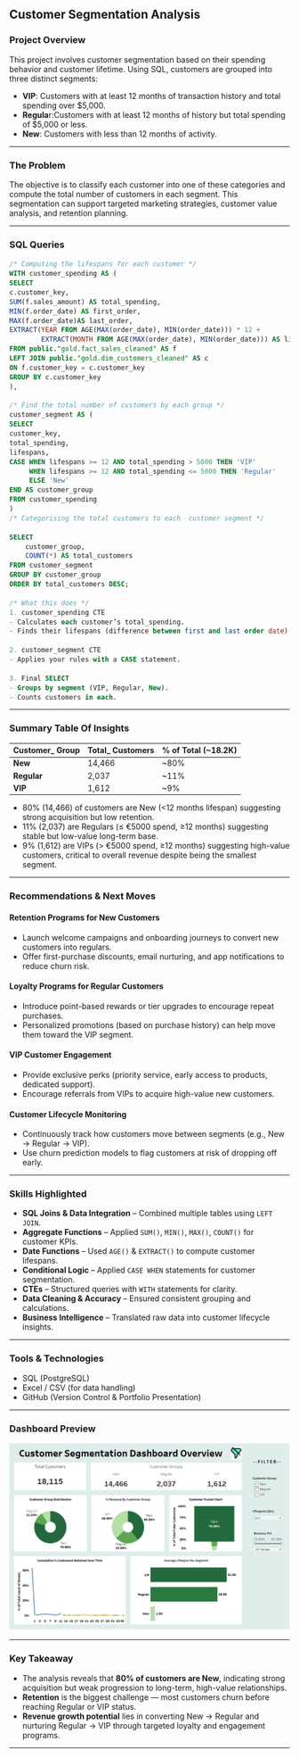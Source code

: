 ## Customer Segmentation Analysis
### Project Overview
This project involves customer segmentation based on their spending behavior and customer lifetime.
Using SQL, customers are grouped into three distinct segments:
- **VIP**: Customers with at least 12 months of transaction history and total spending over $5,000.
- **Regula**r:Customers with at least 12 months of history but total spending of $5,000 or less.
- **New**: Customers with less than 12 months of activity.

---

### The Problem
The objective is to classify each customer into one of these categories and compute the total number of customers in each segment. 
This segmentation can support targeted marketing strategies, customer value analysis, and retention planning.

---

### SQL Queries
```sql
/* Computing the lifespans for each customer */
WITH customer_spending AS (
SELECT 
c.customer_key,
SUM(f.sales_amount) AS total_spending,
MIN(f.order_date) AS first_order,
MAX(f.order_date)AS last_order,
EXTRACT(YEAR FROM AGE(MAX(order_date), MIN(order_date))) * 12 +
        EXTRACT(MONTH FROM AGE(MAX(order_date), MIN(order_date))) AS lifespans
FROM public."gold.fact_sales_cleaned" AS f
LEFT JOIN public."gold.dim_customers_cleaned" AS c
ON f.customer_key = c.customer_key
GROUP BY c.customer_key
),

/* Find the total number of customers by each group */
customer_segment AS (
SELECT 
customer_key,
total_spending,
lifespans,
CASE WHEN lifespans >= 12 AND total_spending > 5000 THEN 'VIP'
     WHEN lifespans >= 12 AND total_spending <= 5000 THEN 'Regular'
	 ELSE 'New'
END AS customer_group
FROM customer_spending
)
/* Categorising the total customers to each  customer segment */

SELECT
    customer_group,
    COUNT(*) AS total_customers
FROM customer_segment
GROUP BY customer_group
ORDER BY total_customers DESC;

/* What this does */
1. customer_spending CTE
- Calculates each customer’s total_spending.
- Finds their lifespans (difference between first and last order date).

2. customer_segment CTE
- Applies your rules with a CASE statement.

3. Final SELECT
- Groups by segment (VIP, Regular, New).
- Counts customers in each.
```

---

### Summary Table Of Insights
| Customer\_ Group | Total\_ Customers | % of Total (\~18.2K) |
| --------------   | ---------------   | -------------------- |
| **New**          | 14,466            | \~80%                |
| **Regular**      | 2,037             | \~11%                |
| **VIP**          | 1,612             | \~9%                 |

- 80% (14,466) of customers are New (<12 months lifespan) suggesting strong acquisition but low retention.
- 11% (2,037) are Regulars (≤ €5000 spend, ≥12 months) suggesting stable but low-value long-term base.
- 9% (1,612) are VIPs (> €5000 spend, ≥12 months) suggesting high-value customers, critical to overall revenue despite being the smallest segment.

---

### Recommendations & Next Moves
#### Retention Programs for New Customers
- Launch welcome campaigns and onboarding journeys to convert new customers into regulars.
- Offer first-purchase discounts, email nurturing, and app notifications to reduce churn risk.
#### Loyalty Programs for Regular Customers
- Introduce point-based rewards or tier upgrades to encourage repeat purchases.
- Personalized promotions (based on purchase history) can help move them toward the VIP segment.
#### VIP Customer Engagement
- Provide exclusive perks (priority service, early access to products, dedicated support).
- Encourage referrals from VIPs to acquire high-value new customers.
#### Customer Lifecycle Monitoring
- Continuously track how customers move between segments (e.g., New → Regular → VIP).
- Use churn prediction models to flag customers at risk of dropping off early.

---

### Skills Highlighted
- **SQL Joins & Data Integration** – Combined multiple tables using `LEFT JOIN`.  
- **Aggregate Functions** – Applied `SUM()`, `MIN()`, `MAX()`, `COUNT()` for customer KPIs.  
- **Date Functions** – Used `AGE()` & `EXTRACT()` to compute customer lifespans.  
- **Conditional Logic** – Applied `CASE WHEN` statements for customer segmentation.  
- **CTEs** – Structured queries with `WITH` statements for clarity.  
- **Data Cleaning & Accuracy** – Ensured consistent grouping and calculations.  
- **Business Intelligence** – Translated raw data into customer lifecycle insights.

---

### Tools & Technologies
- SQL (PostgreSQL)
- Excel / CSV (for data handling)
- GitHub (Version Control & Portfolio Presentation)

---

### Dashboard Preview
![Customer Segmentation Dashboard](customer_segmentation_dashboard.PNG)

---

### Key Takeaway
- The analysis reveals that **80% of customers are New**, indicating strong acquisition but weak progression to long-term, high-value relationships.  
- **Retention** is the biggest challenge — most customers churn before reaching Regular or VIP status.  
- **Revenue growth potential** lies in converting New → Regular and nurturing Regular → VIP through targeted loyalty and engagement programs.

---

